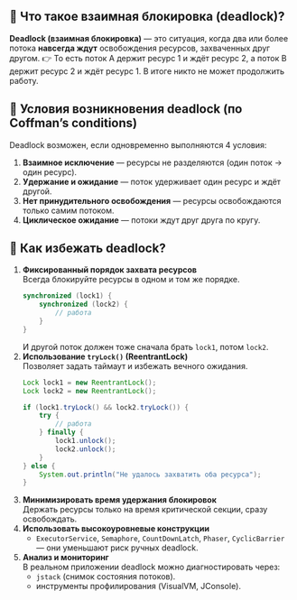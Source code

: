 ## 🔹 Что такое взаимная блокировка (deadlock)?
**Deadlock (взаимная блокировка)** — это ситуация, когда два или более потока **навсегда ждут** освобождения ресурсов, захваченных друг другом.
👉 То есть поток А держит ресурс 1 и ждёт ресурс 2, а поток B держит ресурс 2 и ждёт ресурс 1. В итоге никто не может продолжить работу.
## 🔹 Условия возникновения deadlock (по **Coffman’s conditions**)
Deadlock возможен, если одновременно выполняются 4 условия:
1. **Взаимное исключение** — ресурсы не разделяются (один поток → один ресурс).
2. **Удержание и ожидание** — поток удерживает один ресурс и ждёт другой.
3. **Нет принудительного освобождения** — ресурсы освобождаются только самим потоком.
4. **Циклическое ожидание** — потоки ждут друг друга по кругу.
## 🔹 Как избежать deadlock?
1. **Фиксированный порядок захвата ресурсов**  
    Всегда блокируйте ресурсы в одном и том же порядке.
    ```java
    synchronized (lock1) {
        synchronized (lock2) {
            // работа
        }
    }
    ```
    И другой поток должен тоже сначала брать `lock1`, потом `lock2`.
2. **Использование `tryLock()` (ReentrantLock)**  
    Позволяет задать таймаут и избежать вечного ожидания.
    ```java
    Lock lock1 = new ReentrantLock();
    Lock lock2 = new ReentrantLock();
    
    if (lock1.tryLock() && lock2.tryLock()) {
        try {
            // работа
        } finally {
            lock1.unlock();
            lock2.unlock();
        }
    } else {
        System.out.println("Не удалось захватить оба ресурса");
    }
    ```
1. **Минимизировать время удержания блокировок**  
    Держать ресурсы только на время критической секции, сразу освобождать.
2. **Использовать высокоуровневые конструкции**
    - `ExecutorService`, `Semaphore`, `CountDownLatch`, `Phaser`, `CyclicBarrier` — они уменьшают риск ручных deadlock.
3. **Анализ и мониторинг**  
    В реальном приложении deadlock можно диагностировать через:
    - `jstack` (снимок состояния потоков).
    - инструменты профилирования (VisualVM, JConsole).